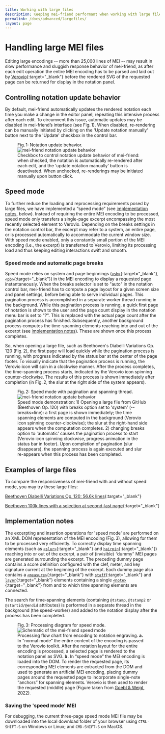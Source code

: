 ```yaml
---
title: Working with large files
description: Keeping mei-friend performant when working with large files
permalink: /docs/advanced/largefiles/
layout: page
---
```

# Handling large MEI files

Editing large encodings -- more than 25,000 lines of MEI -- may result in slow performance and sluggish response behavior of mei-friend, as after each edit operation the entire MEI encoding has to be parsed and laid out by [Verovio](https://www.verovio.org){:target="_blank"} before the rendered SVG of the requested page can be returned for display in the notation panel. 

## Controlling notation update behavior

By default, mei-friend automatically updates the rendered notation each time you make a change in the editor panel, repeating this intensive process after each edit. To circumvent this issue, automatic updates may be disabled in mei-friend’s interface (see Fig.&thinsp;1). When disabled, re-rendering can be manually initiated by clicking on the 'Update notation manually' button next to the 'Update' checkbox in the control bar.

<figure class="figure twothirdswidth">
    <div class="figure-title">Fig.&thinsp;1: Notation update behavior.</div>
    <img class="figure-img" src="{{ site.baseurl }}/assets/img/speedmode/notation-menu-bar-update.png" 
        alt="mei-friend notation update behavior" max-width="50%" />
    <figcaption class="figure-caption">Checkbox to control notation update behavior of mei-friend: when checked, the notation is automatically re-rendered after each edit, and the 'update notation manually' button is deactivated. When unchecked, re-renderings may be initiated manually upon button click.</figcaption>
</figure>

## Speed mode

To further reduce the loading and reprocessing requirements posed by large files, we have implemented a “speed mode” (see [implementation notes](#implementation-notes), below). Instead of requiring the entire MEI encoding to be processed, speed mode only transfers a single-page excerpt encompassing the most recently selected element to Verovio. Depending on the breaks settings in the notation control bar, the excerpt may refer to a system, an entire page, or is processed automatically to accommodate the current window size. With speed mode enabled, only a constantly small portion of the MEI encoding (i.e., the excerpt) is transferred to Verovio, limiting its processing load and thus keeping editing interactions swift and smooth.


### Speed mode and automatic page breaks

Speed mode relies on system and page beginnings ([`<sb>`](https://music-encoding.org/guidelines/v5/elements/sb){:target="_blank"}, [`<pb>`](https://music-encoding.org/guidelines/v5/elements/pb){:target="_blank"}) in the MEI encoding to display a requested page instantaneously. When the breaks selector is set to "auto" in the notation control bar, mei-friend has to compute a page layout for a given screen size and panel settings, before being able to serve individual pages. This pagination process is accomplished in a separate worker thread running in the background. While this pagination process is running, a quick first page of notation is shown to the user and the page count display in the notation menu bar is set to "?". This is replaced with the actual page count after the pagination process has finished. Subsequently, another background process computes the time-spanning elements reaching into and out of the excerpt (see [implementation notes](#implementation-notes)). These are shown once this process completes. 

So, when opening a large file, such as Beethoven's Diabelli Variations Op.&thinsp;120 (Fig.&thinsp;2), the first page will load quickly while the pagination process is running, with progress indicated by the status bar at the center of the page footer. To visually indicate that the pagination process is running, the Verovio icon will spin in a clockwise manner. After the process completes, the time-spanning process starts, indicated by the Verovio icon spinning counter-clockwise. The results of this process is shown immediately after completion (in Fig.&thinsp;2, the slur at the right side of the system appears).  

<figure class="figure">
    <div class="figure-title">Fig.&thinsp;2: Speed mode with pagination and spanning thread.</div>
    <img class="figure-img" src="{{ site.baseurl }}/assets/img/speedmode/mei-friend-speedmode-auto.gif" 
        alt="mei-friend notation update behavior" max-width="50%" />
    <figcaption class="figure-caption">Speed mode demonstration: 1) Opening a large file from GitHub (Beethoven Op.&thinsp;120) with breaks option set to 'system' (<span class="code">--breaks=line</span>): a first page is shown immediately; the time spanning elements are computed in the background (Verovio icon spinning counter-clockwise); the slur at the right-hand side appears when the computation completes. 2) changing breaks option to 'automatic' causes the pagination process to start (Verovio icon spinning clockwise, progress animation in the status bar in footer). Upon completion of pagination (slur disappears), the spanning process is again executed and slur re-appears when this process has been completed.</figcaption>
</figure>

## Examples of large files

To compare the responsiveness of mei-friend with and without speed mode, you may try these large files:

[Beethoven Diabelli Variations Op.&thinsp;120: 56.6k lines](https://mei-friend.mdw.ac.at/?file=https://raw.githubusercontent.com/trompamusic-encodings/Beethoven_Op120_BreitkopfHaertel/master/Beethoven_Op120-Breitkopf.mei&speed=true){:target="_blank"}

[Beethoven 100k lines with a selection at second-last page](https://mei-friend.mdw.ac.at/?file=https://raw.githubusercontent.com/trompamusic/mei-friend/master/eval/Beethoven-100k-lines.mei&speed=true&select=beam-0000000394677671){:target="_blank"}

## Implementation notes
The excerpting and insertion operations for 'speed mode' are performed on an XML DOM representation of the MEI encoding (Fig.&thinsp;3), allowing for them to be processed very efficiently. To correctly display time spanning elements (such as [`<slur>`](https://music-encoding.org/guidelines/v5/elements/slur){:target="_blank"} and [`hairpin`](https://music-encoding.org/guidelines/v5/elements/hairpin){:target="_blank"}) reaching into or out of the excerpt, a pair of (invisible) “dummy” MEI pages are generated surrounding the excerpt. The preceding dummy page contains a score definition configured with the clef, meter, and key signature current at the beginning of the excerpt. Each dummy page also contains a [`<measure>`](https://music-encoding.org/guidelines/v5/elements/measure){:target="_blank"} with [`staff`](https://music-encoding.org/guidelines/v5/elements/staff){:target="_blank"} and [`layer`](https://music-encoding.org/guidelines/v5/elements/layer){:target="_blank"} elements containing a single [`<note>`](https://music-encoding.org/guidelines/v5/elements/note){:target="_blank"} from and to which time spanning elements are connected.

The search for time-spanning elements (containing `@tstamp`, `@tstamp2` or `@startid/@endid` attributes) is performed in a separate thread in the background (the speed-worker) and added to the notation display after the process has been completed. 

<figure class="figure">
    <div class="figure-title">Fig.&thinsp;3: Processing diagram for speed mode.</div>
    <img class="figure-img" src="{{ site.baseurl }}/assets/img/speedmode/mei-friend-speedMode.svg" 
        alt="Schematic of the mei-friend speed mode" />
    <figcaption class="figure-caption">Processing flow chart from encoding to notation engraving. <strong>a.</strong> In “normal mode” the entire content of the encoding is passed to the Verovio toolkit. After the notation layout for the entire encoding is processed, a selected page is rendered to the notation panel as SVG. <strong>b.</strong> In “speed mode” the MEI encoding is loaded into the DOM. To render the requested page, its corresponding MEI elements are extracted from the DOM and used to generate an artificial MEI encoding, placing dummy pages around the requested page to incorporate single-note “anchors” for spanning elements. Verovio is then used to render the requested (middle) page (Figure taken from <a href="{{ site.baseurl }}/about#GoeblWeigl-MEC2021" title="Goebl &amp; Weigl, MEC 2021: Alleviating the Last Mile of Encoding...">Goebl &amp; Weigl, 2022</a>).</figcaption>
</figure>

### Saving the 'speed mode' MEI

For debugging, the current three-page speed mode MEI file may be downloaded into the local download folder of your browser using `CTRL-SHIFT-S` on Windows or Linux; and `CMD-SHIFT-S` on MacOS.